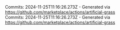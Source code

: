 Commits: 2024-11-25T11:16:26.273Z - Generated via https://github.com/marketplace/actions/artificial-grass
<br>
Commits: 2024-11-25T11:16:26.273Z - Generated via https://github.com/marketplace/actions/artificial-grass
<br>
